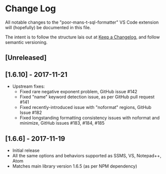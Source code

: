 # Change Log

All notable changes to the "poor-mans-t-sql-formatter" VS Code extension will (hopefully) be documented in this file.

The intent is to follow the structure lais out at [Keep a Changelog](http://keepachangelog.com/), and follow semantic versioning.

## [Unreleased]

## [1.6.10] - 2017-11-21

- Upstream fixes:
    - Fixed rare negative exponent problem, GitHub issue #142
    - Fixed "name" keyword detection issue, as per GitHub pull request #141
    - Fixed recently-introduced issue with "noformat" regions, GitHub Issue #182
    - Fixed longstanding formatting consistency issues with noformat and minimize, GitHub issues #183, #184, #185

## [1.6.6] - 2017-11-19

- Initial release
- All the same options and behaviors supported as SSMS, VS, Notepad++, Atom
- Matches main library version 1.6.5 (as per NPM dependency)

